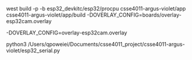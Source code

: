 west build -p -b esp32_devkitc/esp32/procpu csse4011-argus-violet/app csse4011-argus-violet/app/build -DOVERLAY_CONFIG=boards/overlay-esp32cam.overlay

-DOVERLAY_CONFIG=overlay-esp32cam.overlay

python3 /Users/qpoweiei/Documents/csse4011_project/csse4011-argus-violet/esp32_serial.py